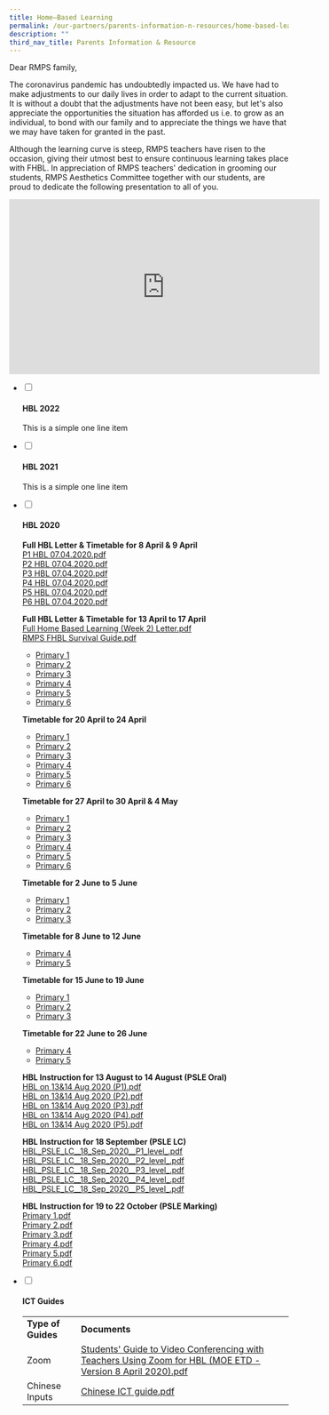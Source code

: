 ```yaml
---
title: Home–Based Learning
permalink: /our-partners/parents-information-n-resources/home-based-learning/
description: ""
third_nav_title: Parents Information & Resource
---
```

<p>Dear RMPS family,</p>
<p>The coronavirus pandemic has undoubtedly impacted us. We have had to make adjustments to our daily lives in order to adapt to the current situation. It is without a doubt that the adjustments have not been easy, but let's also appreciate the opportunities the situation has afforded us i.e. to grow as an individual, to bond with our family and to appreciate the things we have that we may have taken for granted in the past.</p>
<p>Although the learning curve is steep, RMPS teachers have risen to the occasion, giving their utmost best to ensure continuous learning takes place with FHBL. In appreciation of RMPS teachers' dedication in grooming our students, RMPS Aesthetics Committee together with our students, are proud to dedicate the following presentation to all of you.</p>
<iframe width="560" height="315" src="https://www.youtube.com/embed/FmE6QPHKvkk" title="RMPS FHBL 2020   A Thankful Heart (Full Res)" frameborder="0" allow="accelerometer; autoplay; clipboard-write; encrypted-media; gyroscope; picture-in-picture; web-share" allowfullscreen></iframe>
<ul class="jekyllcodex_accordion">
<li><input id="accordion1" type="checkbox" /> <label for="accordion1"><h4><strong>HBL 2022</strong></h4></label>
<div>
<p>This is a simple one line item</p>
</div>
</li>
<li><input id="accordion2" type="checkbox" /> <label for="accordion2"><h4><strong>HBL 2021</strong></h4></label>
<div>
<p>This is a simple one line item</p>
</div>
</li>
<li><input id="accordion3" type="checkbox" /> <label for="accordion3"><h4><strong>HBL 2020</strong></h4></label>
<div>
<p><strong>Full HBL Letter &amp; Timetable for 8 April &amp; 9 April<br /></strong><a href="https://www-radinmaspri-moe-edu-sg-admin.cwp.sg/qql/slot/u166/HBL/2020/2020.04.08/P1%20HBL%2007.04.2020.pdf">P1 HBL 07.04.2020.pdf</a><br /><a href="https://www-radinmaspri-moe-edu-sg-admin.cwp.sg/qql/slot/u166/HBL/2020/2020.04.08/P2%20HBL%2007.04.2020.pdf">P2 HBL 07.04.2020.pdf</a>&nbsp;<br /><a href="https://www-radinmaspri-moe-edu-sg-admin.cwp.sg/qql/slot/u166/HBL/2020/2020.04.08/P3%20HBL%2007.04.2020.pdf">P3 HBL 07.04.2020.pdf</a>&nbsp;<br /><a href="https://www-radinmaspri-moe-edu-sg-admin.cwp.sg/qql/slot/u166/HBL/2020/2020.04.08/P4%20HBL%2007.04.2020.pdf">P4 HBL 07.04.2020.pdf</a>&nbsp;<br /><a href="https://www-radinmaspri-moe-edu-sg-admin.cwp.sg/qql/slot/u166/HBL/2020/2020.04.08/P5%20HBL%2007.04.2020.pdf">P5 HBL 07.04.2020.pdf</a>&nbsp;<br /><a href="https://www-radinmaspri-moe-edu-sg-admin.cwp.sg/qql/slot/u166/HBL/2020/2020.04.08/P6%20HBL%2007.04.2020.pdf">P6 HBL 07.04.2020.pdf</a></p>
<p><strong>Full HBL Letter &amp; Timetable for 13 April to 17 April<br /></strong><a href="https://www-radinmaspri-moe-edu-sg-admin.cwp.sg/qql/slot/u166/HBL/2020/Full%20Home%20Based%20Learning%20(Week%202)%20Letter.pdf">Full Home Based Learning (Week 2) Letter.pdf</a><br /><a href="https://www-radinmaspri-moe-edu-sg-admin.cwp.sg/qql/slot/u166/HBL/2020/RMPS%20FHBL%20Survival%20Guide.pdf">RMPS FHBL Survival Guide.pdf</a></p>
<ul>
<li><a href="https://drive.google.com/drive/folders/1eGg4zXaVxIs6cnUP6nBz3LIoKn2NuJPk?usp=sharing" target="_blank" rel="noopener">Primary 1</a></li>
<li><a href="https://drive.google.com/drive/folders/1ru0gqU6u--mUiYyh7qP3ZMfPRslwEuOX?usp=sharing" target="_blank" rel="noopener">Primary 2</a></li>
<li><a href="https://drive.google.com/drive/folders/1oKcNBrfK0cWdr2WFhFAI4nhjb2iWKiBE?usp=sharing" target="_blank" rel="noopener">Primary 3</a></li>
<li><a href="https://drive.google.com/drive/folders/1UUiUWWS5E9JdoJlPrDN0cnao83R0U6yz?usp=sharing" target="_blank" rel="noopener">Primary 4</a></li>
<li><a href="https://drive.google.com/drive/folders/1t-XDrrlxHjToQ0XVwPXYwH01RdfF-e28?usp=sharing" target="_blank" rel="noopener">Primary 5</a></li>
<li><a href="https://drive.google.com/drive/folders/1fYWXJsSi0YrVO0FeRnSVukXggBgrD1Ap?usp=sharing" target="_blank" rel="noopener">Primary 6</a></li>
</ul>
<p><strong>Timetable for 20 April to 24 April</strong></p>
<ul>
<li><a href="https://drive.google.com/open?id=1jLINbl2tIuEEIChN4rW8QmM65L0czWYZ" target="_blank" rel="noopener">Primary 1</a></li>
<li><a href="https://drive.google.com/open?id=1VEYjyEvWx98mKU66gDo78QBraNNr_XgV" target="_blank" rel="noopener">Primary 2</a></li>
<li><a href="https://drive.google.com/open?id=1JvKsasV36zb-hWkSQ-APIm8xTwVZKXWk" target="_blank" rel="noopener">Primary 3</a></li>
<li><a href="https://drive.google.com/open?id=1NeZmjXmp-EvH0-wcXYx9ypwyiIQeED7K" target="_blank" rel="noopener">Primary 4</a></li>
<li><a href="https://drive.google.com/open?id=1v9GXBE5xUZeoI3G2tU6Jfrkna-hu_7B-" target="_blank" rel="noopener">Primary 5</a></li>
<li><a href="https://drive.google.com/open?id=1UzrHGQXUlyNCtPYBQTUddg6RZf2IgpLA" target="_blank" rel="noopener">Primary 6</a></li>
</ul>
<p><strong>Timetable for 27 April to 30 April &amp; 4 May</strong></p>
<ul>
<li><a href="https://drive.google.com/drive/folders/1wi6rcIVa_95LjyBYjbe2aZ0WXGued--u?usp=sharing" target="_blank" rel="noopener">Primary 1</a></li>
<li><a href="https://drive.google.com/drive/folders/1nNp6DYSbfb-AoQyaadklFTkZWm2aG5qx?usp=sharing" target="_blank" rel="noopener">Primary 2</a></li>
<li><a href="https://drive.google.com/drive/folders/1QcV-dte3akDL8k38OE3lLDLqHA4Ns85L?usp=sharing" target="_blank" rel="noopener">Primary 3</a></li>
<li><a href="https://drive.google.com/drive/folders/1tpiIXKeY2w75RndKIUSvWDo50mqCwFbH?usp=sharing" target="_blank" rel="noopener">Primary 4</a></li>
<li><a href="https://drive.google.com/drive/folders/1masCSVV5gRcP-EH1C3UpP5wo7Px9zCiK?usp=sharing" target="_blank" rel="noopener">Primary 5</a></li>
<li><a href="https://drive.google.com/drive/folders/1r117c-xSbpvSARMbxHUdoegfBndOLBXo?usp=sharing" target="_blank" rel="noopener">Primary 6</a></li>
</ul>
<p><strong>Timetable for 2 June to 5 June</strong></p>
<ul>
<li><a href="https://drive.google.com/open?id=1ABopHqeAwNk_F4KheDLBviOdjorcfvUY" target="_blank" rel="noopener">Primary 1</a></li>
<li><a href="https://drive.google.com/open?id=1jOAgTkpxjQfchzntPjYxZXForGraQoGx" target="_blank" rel="noopener">Primary 2</a></li>
<li><a href="https://drive.google.com/open?id=1ePJx963Y1jImsliDZ_SP8q5FJFLW3OAU" target="_blank" rel="noopener">Primary 3</a></li>
</ul>
<p><strong>Timetable for 8 June to 12 June</strong></p>
<ul>
<li><a href="https://drive.google.com/open?id=18fMeia500xBQmO0o00lbvxURgRt76IKZ" target="_blank" rel="noopener">Primary 4</a></li>
<li><a href="https://drive.google.com/open?id=1zsmcjVfAqqZYeSXHPOpaYoIfq7wf4wI6" target="_blank" rel="noopener">Primary 5</a></li>
</ul>
<p><strong>Timetable for 15 June to 19 June</strong></p>
<ul>
<li><a href="https://drive.google.com/open?id=105X7VO_Ei-Rm_wNDggFRIRYQddjJ1C26" target="_blank" rel="noopener">Primary 1</a></li>
<li><a href="https://drive.google.com/open?id=1OQV6BfGDN1E_pyMdfMtb2iwrGS_QiDd4" target="_blank" rel="noopener">Primary 2</a></li>
<li><a href="https://drive.google.com/open?id=15zz9qlX5kpAedHX16t3v9tv68zJLR-sc" target="_blank" rel="noopener">Primary 3</a></li>
</ul>
<p><strong>Timetable for 22 June to 26 June</strong></p>
<ul>
<li><a href="https://drive.google.com/drive/folders/1ZyH3Y3CHaN_D1ccE5Eqj2us0aV63z7rB?usp=sharing" target="_blank" rel="noopener">Primary 4</a></li>
<li><a href="https://drive.google.com/drive/folders/1rvuOL3tYjhIq-_MExlc4TpL2w7EMFFfT?usp=sharing" target="_blank" rel="noopener">Primary 5</a></li>
</ul>
<p><strong>HBL Instruction for 13 August to 14 August (PSLE Oral)<br /></strong><a href="https://www-radinmaspri-moe-edu-sg-admin.cwp.sg/qql/slot/u166/HBL/2020/2020.08.13%20PSLE%20Oral/HBL%20on%2013&amp;14%20Aug%202020%20(P1).pdf">HBL on 13&amp;14 Aug 2020 (P1).pdf</a><br /><a href="https://www-radinmaspri-moe-edu-sg-admin.cwp.sg/qql/slot/u166/HBL/2020/2020.08.13%20PSLE%20Oral/HBL%20on%2013&amp;14%20Aug%202020%20(P2).pdf">HBL on 13&amp;14 Aug 2020 (P2).pdf</a><br /><a href="https://www-radinmaspri-moe-edu-sg-admin.cwp.sg/qql/slot/u166/HBL/2020/2020.08.13%20PSLE%20Oral/HBL%20on%2013&amp;14%20Aug%202020%20(P3).pdf">HBL on 13&amp;14 Aug 2020 (P3).pdf</a><br /><a href="https://www-radinmaspri-moe-edu-sg-admin.cwp.sg/qql/slot/u166/HBL/2020/2020.08.13%20PSLE%20Oral/HBL%20on%2013&amp;14%20Aug%202020%20(P4).pdf">HBL on 13&amp;14 Aug 2020 (P4).pdf</a><br /><a href="https://www-radinmaspri-moe-edu-sg-admin.cwp.sg/qql/slot/u166/HBL/2020/2020.08.13%20PSLE%20Oral/HBL%20on%2013&amp;14%20Aug%202020%20(P5).pdf">HBL on 13&amp;14 Aug 2020 (P5).pdf</a></p>
<p><strong>HBL Instruction for 18 September (PSLE LC)<br /></strong><a href="https://www-radinmaspri-moe-edu-sg-admin.cwp.sg/qql/slot/u166/HBL/2020/2020.09.18%20LC/HBL_PSLE_LC__18_Sep_2020__P1_level_.pdf">HBL_PSLE_LC__18_Sep_2020__P1_level_.pdf</a><br /><a href="https://www-radinmaspri-moe-edu-sg-admin.cwp.sg/qql/slot/u166/HBL/2020/2020.09.18%20LC/HBL_PSLE_LC__18_Sep_2020__P2_level_.pdf">HBL_PSLE_LC__18_Sep_2020__P2_level_.pdf</a><br /><a href="https://www-radinmaspri-moe-edu-sg-admin.cwp.sg/qql/slot/u166/HBL/2020/2020.09.18%20LC/HBL_PSLE_LC__18_Sep_2020__P3_level_.pdf">HBL_PSLE_LC__18_Sep_2020__P3_level_.pdf</a><br /><a href="https://www-radinmaspri-moe-edu-sg-admin.cwp.sg/qql/slot/u166/HBL/2020/2020.09.18%20LC/HBL_PSLE_LC__18_Sep_2020__P4_level_.pdf">HBL_PSLE_LC__18_Sep_2020__P4_level_.pdf</a><br /><a href="https://www-radinmaspri-moe-edu-sg-admin.cwp.sg/qql/slot/u166/HBL/2020/2020.09.18%20LC/HBL_PSLE_LC__18_Sep_2020__P5_level_.pdf">HBL_PSLE_LC__18_Sep_2020__P5_level_.pdf</a></p>
<p><strong>HBL Instruction for 19 to 22 October (PSLE Marking)<br /></strong><a href="https://www-radinmaspri-moe-edu-sg-admin.cwp.sg/qql/slot/u166/HBL/2020/2020.10.19%20PSLE%20Marking/Primary%201.pdf">Primary 1.pdf</a><br /><a href="https://www-radinmaspri-moe-edu-sg-admin.cwp.sg/qql/slot/u166/HBL/2020/2020.10.19%20PSLE%20Marking/Primary%202.pdf">Primary 2.pdf</a><br /><a href="https://www-radinmaspri-moe-edu-sg-admin.cwp.sg/qql/slot/u166/HBL/2020/2020.10.19%20PSLE%20Marking/Primary%203.pdf">Primary 3.pdf</a><br /><a href="https://www-radinmaspri-moe-edu-sg-admin.cwp.sg/qql/slot/u166/HBL/2020/2020.10.19%20PSLE%20Marking/Primary%204.pdf">Primary 4.pdf</a><br /><a href="https://www-radinmaspri-moe-edu-sg-admin.cwp.sg/qql/slot/u166/HBL/2020/2020.10.19%20PSLE%20Marking/Primary%205.pdf">Primary 5.pdf</a><br /><a href="https://www-radinmaspri-moe-edu-sg-admin.cwp.sg/qql/slot/u166/HBL/2020/2020.10.19%20PSLE%20Marking/Primary%206.pdf">Primary 6.pdf</a></p>
</div>
</li>
<li><input id="accordion4" type="checkbox" /> <label for="accordion4"><h4><strong>ICT Guides</strong></h4></label>
<div>
<table>
<tbody>
<tr>
<td><strong>Type of Guides</strong></td>
<td><strong>Documents</strong></td>
</tr>
<tr>
<td>Zoom</td>
<td><a href="/files/'%20Guide%20to%20Video%20Conferencing%20with%20Teachers%20Using%20Zoom%20for%20HBL%20(MOE%20ETD%20-%20Version%208%20April%202020).pdf">Students' Guide to Video Conferencing with Teachers Using Zoom for HBL (MOE ETD - Version 8 April 2020).pdf</a>&nbsp;</td>
</tr>
<tr>
<td>Chinese Inputs</td>
<td><a href="/files/Chinese%20ICT%20guide.pdf">Chinese ICT guide.pdf</a> </td>
</tr>
</tbody>
</table>
</div>
</li>
</ul>